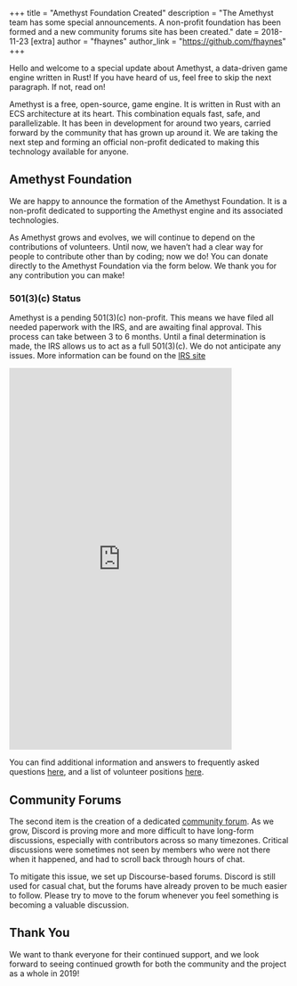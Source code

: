+++
title = "Amethyst Foundation Created"
description = "The Amethyst team has some special announcements. A non-profit foundation has been formed and a new community forums site has been created."
date = 2018-11-23
[extra]
author = "fhaynes"
author_link = "https://github.com/fhaynes"
+++

Hello and welcome to a special update about Amethyst, a data-driven game engine written in Rust! If you have heard of us, feel free to skip the next paragraph. If not, read on!

Amethyst is a free, open-source, game engine. It is written in Rust with an ECS architecture at its heart. This combination equals fast, safe, and parallelizable. It has been in development for around two years, carried forward by the community that has grown up around it. We are taking the next step and forming an official non-profit dedicated to making this technology available for anyone.

## Amethyst Foundation

We are happy to announce the formation of the Amethyst Foundation. It is a non-profit dedicated to supporting the Amethyst engine and its associated technologies.

As Amethyst grows and evolves, we will continue to depend on the contributions of volunteers. Until now, we haven’t had a clear way for people to contribute other than by coding; now we do! You can donate directly to the Amethyst Foundation via the form below. We thank you for any contribution you can make!

### 501(3)(c) Status
Amethyst is a pending 501(3)(c) non-profit. This means we have filed all needed paperwork with the IRS, and are awaiting final approval. This process can take between 3 to 6 months. Until a final determination is made, the IRS allows us to act as a full 501(3)(c). We do not anticipate any issues. More information can be found on the [IRS site](https://www.irs.gov/charities-non-profits/charitable-organizations/contributions-to-organization-with-irs-application-pending)

<script src="https://donorbox.org/widget.js" paypalExpress="true"></script><iframe src="https://donorbox.org/embed/amethyst-founding?amount=10" height="685px" width="100%" style="max-width:400px; min-width:310px; max-height:none!important" seamless="seamless" name="donorbox" frameborder="0" scrolling="no" allowpaymentrequest></iframe>

You can find additional information and answers to frequently asked questions [here](https://community.amethyst-engine.org/t/amethyst-foundation-faq/), and a list of volunteer positions [here](https://community.amethyst-engine.org/c/help-wanted).

## Community Forums
The second item is the creation of a dedicated [community forum](https://community.amethyst-engine.org). As we grow, Discord is proving more and more difficult to have long-form discussions, especially with contributors across so many timezones. Critical discussions were sometimes not seen by members who were not there when it happened, and had to scroll back through hours of chat.

To mitigate this issue, we set up Discourse-based forums. Discord is still used for casual chat, but the forums have already proven to be much easier to follow. Please try to move to the forum whenever you feel something is becoming a valuable discussion.

## Thank You
We want to thank everyone for their continued support, and we look forward to seeing continued growth for both the community and the project as a whole in 2019!
